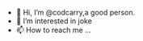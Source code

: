 - 👋 Hi, I’m @codcarry,a good person. 
- 👀 I’m interested in joke
- 📫 How to reach me ...

<!---
codcarry/codcarry is a ✨ special ✨ repository because its `README.md` (this file) appears on your GitHub profile.
You can click the Preview link to take a look at your changes.
--->
